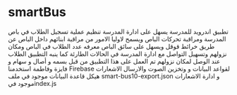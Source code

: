 # smartBus
تطبيق اندرويد للمدرسة يسهل على ادارة المدرسة تنظيم عملية تسجيل الطلاب في باص المدرسة ومراقبة تحركات الباص ويسمح لاوليا الامور من مراقبة ابنائهم داخل الباص عن طريق خرائط قوقل ويسهل على سائق الباص معرفه عدد الطلاب في الباص ومكان نزولهم وتسهيل التواصل مع ادارة المدرسة في الحالات الطارئة كما ينبه التطبيق الطلاب عند الوصل لمكان نزولهم  تم العمل على هذا التطبيق من قبل بسمه و أصال و سهام و فايزة وفاطمة استخدمنا Firebase لقواعد البيانات و وتخزين الصوت والارسال الاشعارات هيكل قاعدة البيانات موجود في ملف smart-bus10-export.json و ادارة الاشعارات موجود فيindex.js 

